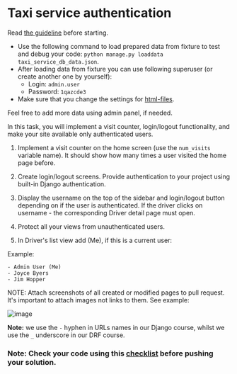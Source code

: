 # Taxi service authentication 

Read [the guideline](https://github.com/mate-academy/py-task-guideline/blob/main/README.md) before starting.
- Use the following command to load prepared data from fixture to test and debug your code:
  `python manage.py loaddata taxi_service_db_data.json`.
- After loading data from fixture you can use following superuser (or create another one by yourself):
  - Login: `admin.user`
  - Password: `1qazcde3`
- Make sure that you change the settings for [html-files](https://github.com/mate-academy/py-task-guideline/blob/main/html_settings/README.MD).

Feel free to add more data using admin panel, if needed.

In this task, you will implement a visit counter, login/logout functionality, and make your site available only 
authenticated users.

1. Implement a visit counter on the home screen (use the `num_visits` variable name). 
    It should show how many times a user visited the home page before.

2. Create login/logout screens. Provide authentication to your project using built-in Django authentication.

3. Display the username on the top of the sidebar and login/logout button depending on if the user is authenticated.
If the driver clicks on username - the corresponding Driver detail page must open.

4. Protect all your views from unauthenticated users.

5. In Driver's list view add (Me), if this is a current user:
    
Example:
```
- Admin User (Me)
- Joyce Byers
- Jim Hopper
```

NOTE: Attach screenshots of all created or modified pages to pull request. It's important to attach images not links to them. See example:

![image](https://mate-academy-images.s3.eu-central-1.amazonaws.com/python_pr_with_images.png)

**Note:** we use the `-` hyphen in URLs names in our Django course, whilst we use the `_` underscore in our DRF course.

### Note: Check your code using this [checklist](checklist.md) before pushing your solution.
